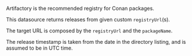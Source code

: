 Artifactory is the recommended registry for Conan packages.

This datasource returns releases from given custom `registryUrl`(s).

The target URL is composed by the `registryUrl` and the `packageName`.

The release timestamp is taken from the date in the directory listing, and is assumed to be in UTC time.
